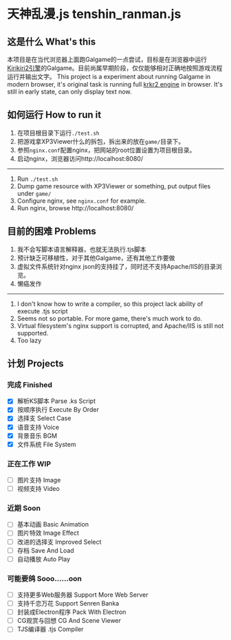 # 天神乱漫.js tenshin_ranman.js
## 这是什么 What's this
本项目是在当代浏览器上面跑Galgame的一点尝试，目标是在浏览器中运行[Kirikiri2引擎](https://github.com/krkrz/krkr2)的Galgame。目前尚属早期阶段，仅仅能够相对正确地按照游戏流程运行并输出文字。
This project is a experiment about running Galgame in modern browser, it's original task is running full [krkr2 engine](https://github.com/krkrz/krkr2) in browser. It's still in early state, can only display text now.

## 如何运行 How to run it
1. 在项目根目录下运行`./test.sh`
2. 把游戏拿XP3Viewer什么的拆包，拆出来的放在`game/`目录下。
3. 参照`nginx.conf`配置nginx，把网站的root位置设置为项目根目录。
4. 启动nginx，浏览器访问http://localhost:8080/
----
1. Run `./test.sh`
2. Dump game resource with XP3Viewer or something, put output files under `game/`
3. Configure nginx, see `nginx.conf` for example.
4. Run nginx, browse http://localhost:8080/

## 目前的困难 Problems
1. 我不会写脚本语言解释器，也就无法执行.tjs脚本
2. 预计缺乏可移植性，对于其他Galgame，还有其他工作要做
3. 虚拟文件系统针对nginx json的支持挂了，同时还不支持Apache/IIS的目录浏览。
4. 懒癌发作
----
1. I don't know how to write a compiler, so this project lack ability of execute .tjs script
2. Seems not so portable. For more game, there's much work to do.
3. Virtual filesystem's nginx support is corrupted, and Apache/IIS is still not supported.
4. Too lazy

## 计划 Projects
### 完成 Finished
- [x] 解析KS脚本 Parse .ks Script
- [x] 按顺序执行 Execute By Order
- [x] 选择支 Select Case
- [x] 语音支持 Voice
- [x] 背景音乐 BGM
- [x] 文件系统 File System
### 正在工作 WIP
- [ ] 图片支持 Image
- [ ] 视频支持 Video
### 近期 Soon 
- [ ] 基本动画 Basic Animation
- [ ] 图片特效 Image Effect
- [ ] 改进的选择支 Improved Select
- [ ] 存档 Save And Load
- [ ] 自动播放 Auto Play
### 可能要鸽 Sooo......oon
- [ ] 支持更多Web服务器 Support More Web Server
- [ ] 支持千恋万花 Support Senren Banka
- [ ] 封装成Electron程序 Pack With Electron
- [ ] CG观赏与回想 CG And Scene Viewer
- [ ] TJS编译器 .tjs Compiler
